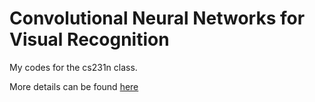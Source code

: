 # Convolutional Neural Networks for Visual Recognition
My codes for the cs231n class.

More details can be found [here](http://cs231n.stanford.edu)

